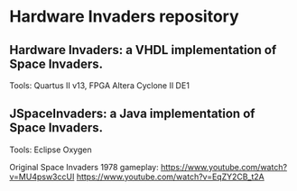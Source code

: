 # Hardware Invaders repository

## Hardware Invaders: a VHDL implementation of Space Invaders.
Tools: Quartus II v13, FPGA Altera Cyclone II DE1

## JSpaceInvaders: a Java implementation of Space Invaders.
Tools: Eclipse Oxygen


Original Space Invaders 1978 gameplay:
https://www.youtube.com/watch?v=MU4psw3ccUI
https://www.youtube.com/watch?v=EqZY2CB_t2A
